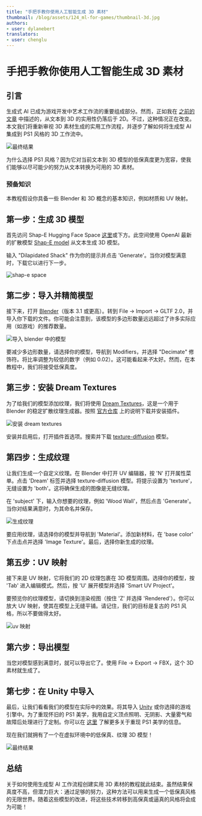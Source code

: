 ```yaml
---
title: "手把手教你使用人工智能生成 3D 素材"
thumbnail: /blog/assets/124_ml-for-games/thumbnail-3d.jpg
authors:
- user: dylanebert
translators:
- user: chenglu
---
```


# 手把手教你使用人工智能生成 3D 素材

## 引言

生成式 AI 已成为游戏开发中艺术工作流的重要组成部分。然而，正如我在 [之前的文章](https://huggingface.co/blog/zh/ml-for-games-3) 中描述的，从文本到 3D 的实用性仍落后于 2D。不过，这种情况正在改变。本文我们将重新审视 3D 素材生成的实用工作流程，并逐步了解如何将生成型 AI 集成到 PS1 风格的 3D 工作流中。

![最终结果](https://huggingface.co/datasets/huggingface/documentation-images/resolve/main/blog/124_ml-for-games/3d/result.png)

为什么选择 PS1 风格？因为它对当前文本到 3D 模型的低保真度更为宽容，使我们能够以尽可能少的努力从文本转换为可用的 3D 素材。

### 预备知识

本教程假设你具备一些 Blender 和 3D 概念的基本知识，例如材质和 UV 映射。

## 第一步：生成 3D 模型

首先访问 Shap-E Hugging Face Space [这里](https://huggingface.co/spaces/hysts/Shap-E)或下方。此空间使用 OpenAI 最新的扩散模型 [Shap-E model](https://github.com/openai/shap-e) 从文本生成 3D 模型。

<gradio-app theme_mode="light" space="hysts/Shap-E"></gradio-app>

输入 "Dilapidated Shack" 作为你的提示并点击 'Generate'。当你对模型满意时，下载它以进行下一步。

![shap-e space](https://huggingface.co/datasets/huggingface/documentation-images/resolve/main/blog/124_ml-for-games/3d/shape.png)

## 第二步：导入并精简模型

接下来，打开 [Blender](https://www.blender.org/download/)（版本 3.1 或更高）。转到 File -> Import -> GLTF 2.0，并导入你下载的文件。你可能会注意到，该模型的多边形数量远远超过了许多实际应用（如游戏）的推荐数量。

![导入 blender 中的模型](https://huggingface.co/datasets/huggingface/documentation-images/resolve/main/blog/124_ml-for-games/3d/import.png)

要减少多边形数量，请选择你的模型，导航到 Modifiers，并选择 "Decimate" 修饰符。将比率调整为较低的数字（例如 0.02）。这可能看起来*不*太好。然而，在本教程中，我们将接受低保真度。

## 第三步：安装 Dream Textures

为了给我们的模型添加纹理，我们将使用 [Dream Textures](https://github.com/carson-katri/dream-textures)，这是一个用于 Blender 的稳定扩散纹理生成器。按照 [官方仓库](https://github.com/carson-katri/dream-textures) 上的说明下载并安装插件。

![安装 dream textures](https://huggingface.co/datasets/huggingface/documentation-images/resolve/main/blog/124_ml-for-games/3d/dreamtextures.png)

安装并启用后，打开插件首选项。搜索并下载 [texture-diffusion](https://huggingface.co/dream-textures/texture-diffusion) 模型。

## 第四步：生成纹理

让我们生成一个自定义纹理。在 Blender 中打开 UV 编辑器，按 'N' 打开属性菜单。点击 'Dream' 标签并选择 texture-diffusion 模型。将提示设置为 'texture'，无缝设置为 'both'。这将确保生成的图像是无缝纹理。

在 'subject' 下，输入你想要的纹理，例如 'Wood Wall'，然后点击 'Generate'。当你对结果满意时，为其命名并保存。

![生成纹理](https://huggingface.co/datasets/huggingface/documentation-images/resolve/main/blog/124_ml-for-games/3d/generate.png)

要应用纹理，请选择你的模型并导航到 'Material'。添加新材料，在 'base color' 下点击点并选择 'Image Texture'。最后，选择你新生成的纹理。

## 第五步：UV 映射

接下来是 UV 映射，它将我们的 2D 纹理包裹在 3D 模型周围。选择你的模型，按 'Tab' 进入编辑模式。然后，按 'U' 展开模型并选择 'Smart UV Project'。

要预览你的纹理模型，请切换到渲染视图（按住 'Z' 并选择 'Rendered'）。你可以放大 UV 映射，使其在模型上无缝平铺。请记住，我们的目标是复古的 PS1 风格，所以不要做得太好。

![uv 映射](https://huggingface.co/datasets/huggingface/documentation-images/resolve/main/blog/124_ml-for-games/3d/uv.png)

## 第六步：导出模型

当您对模型感到满意时，就可以导出它了。使用 File -> Export -> FBX，这个 3D 素材就生成了。

## 第七步：在 Unity 中导入

最后，让我们看看我们的模型在实际中的效果。将其导入 [Unity](https://unity.cn/download) 或你选择的游戏引擎中。为了重现怀旧的 PS1 美学，我用自定义顶点照明、无阴影、大量雾气和故障后处理进行了定制。你可以在 [这里](https://www.david-colson.com/2021/11/30/ps1-style-renderer.html) 了解更多关于重现 PS1 美学的信息。

现在我们就拥有了一个在虚拟环境中的低保真、纹理 3D 模型！

![最终结果](https://huggingface.co/datasets/huggingface/documentation-images/resolve/main/blog/124_ml-for-games/3d/result.png)

## 总结

关于如何使用生成型 AI 工作流程创建实用 3D 素材的教程就此结束。虽然结果保真度不高，但潜力巨大：通过足够的努力，这种方法可以用来生成一个低保真风格的无限世界。随着这些模型的改进，将这些技术转移到高保真或逼真的风格将会成为可能！
